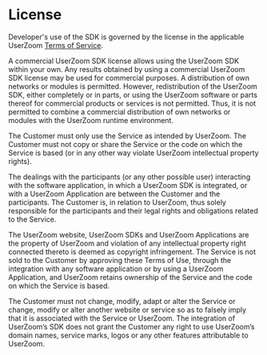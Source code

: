 # License

Developer's use of the SDK is governed by the license in the applicable UserZoom [Terms of Service][terms].

A commercial UserZoom SDK license allows using the UserZoom SDK within your own. Any results obtained by using a commercial UserZoom SDK license may be used for commercial purposes. A distribution of own networks or modules is permitted. However, redistribution of the UserZoom SDK, either completely or in parts, or using the UserZoom software or parts thereof for commercial products or services is not permitted. Thus, it is not permitted to combine a commercial distribution of own networks or modules with the UserZoom runtime environment.

The Customer must only use the Service as intended by UserZoom. The Customer must not copy or share the Service or the code on which the Service is based (or in any other way violate UserZoom intellectual property rights).

The dealings with the participants (or any other possible user) interacting with the software application, in which a UserZoom SDK is integrated, or with a UserZoom Application are between the Customer and the participants. The Customer is, in relation to UserZoom, thus solely responsible for the participants and their legal rights and obligations related to the Service.

The UserZoom website, UserZoom SDKs and UserZoom Applications are the property of UserZoom and violation of any intellectual property right connected thereto is deemed as copyright infringement. The Service is not sold to the Customer by approving these Terms of Use, through the integration with any software application or by using a UserZoom Application, and UserZoom retains ownership of the Service and the code on which the Service is based.

The Customer must not change, modify, adapt or alter the Service or change, modify or alter another website or service so as to falsely imply that it is associated with the Service or UserZoom.
The integration of UserZoom’s SDK does not grant the Customer any right to use UserZoom’s domain names, service marks, logos or any other features attributable to UserZoom.


[terms]: https://s.userzoom.com/documents/UserZoom_Terms_of_Service.pdf